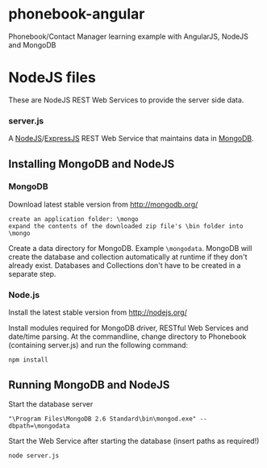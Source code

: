 phonebook-angular
=================

Phonebook/Contact Manager learning example with AngularJS, NodeJS and MongoDB

# NodeJS files

These are NodeJS REST Web Services to provide the server side data.

### server.js
A [NodeJS](http://nodejs.org/)/[ExpressJS](http://expressjs.com/) REST Web Service
that maintains data in [MongoDB](http://mongodb.org).

## Installing MongoDB and NodeJS

### MongoDB
Download latest stable version from http://mongodb.org/
````
create an application folder: \mongo
expand the contents of the downloaded zip file's \bin folder into \mongo
````
Create a data directory for MongoDB. Example `\mongodata`. MongoDB will
create the database and collection automatically at runtime if they don't already
exist. Databases and Collections don't have to be created in a separate step.


### Node.js

Install the latest stable version from http://nodejs.org/

Install modules required for MongoDB driver, RESTful Web Services and date/time parsing. At the commandline,
change directory to Phonebook (containing server.js) and run the following command:
````
npm install
````

## Running MongoDB and NodeJS

Start the database server
````
"\Program Files\MongoDB 2.6 Standard\bin\mongod.exe" --dbpath=\mongodata
````

Start the Web Service after starting the database (insert paths as required!)
````
node server.js
````
